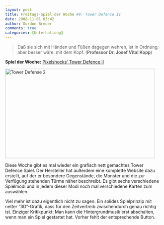 ```yaml
---
layout: post
title: Freitags-Spiel der Woche #9: Tower Defence II
date: 2008-11-01 03:42
author: Gordon Breuer
comments: true
categories: [Unterhaltung]
---
```

<blockquote>   <p>Daß sie sich mit Händen und Füßen dagegen wehren, ist in Ordnung; aber besser wäre: mit dem Kopf. (<strong>Professor Dr. Josef Vital Kopp</strong>)</p> </blockquote>  <p><strong>Spiel der Woche:</strong> <a href="http://www.games.pixelshocks.com/tower2/" target="_blank">Pixelshocks’ Tower Defence II</a></p>  <p><a title="Pixelshocks&#39; Tower Defence II" href="http://www.games.pixelshocks.com/tower2/" target="_blank"><img title="Tower Defense 2" style="border-top-width: 0px; display: inline; border-left-width: 0px; border-bottom-width: 0px; border-right-width: 0px" height="288" alt="Tower Defense 2" src="http://old.gordon-breuer.de/wp-content/uploads/2008/11/Tower%20Defense%202_3.png" width="482" border="0" /></a></p>  <p>Diese Woche gibt es mal wieder ein grafisch nett gemachtes Tower Defence Spiel. Der Hersteller hat außerdem eine komplette Website dazu erstellt, auf der er besondere Gegenstände, die Monster und die zur Verfügung stehenden Türme näher beschreibt. Es gibt sechs verschiedene Spielmodi und in jedem dieser Modi noch mal verschiedene Karten zum auswählen. </p>  <p>Viel mehr ist dazu eigentlich nicht zu sagen. Ein solides Spielprinzip mit netter “3D”-Grafik, dass für den Zeitvertreib zwischendurch genau richtig ist. Einziger Kritikpunkt: Man kann die Hintergrundmusik erst abschalten, wenn man ein Spiel gestartet hat. Vorher fehlt der entsprechende Button.</p>
